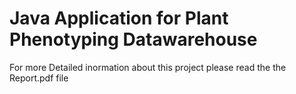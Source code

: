 # Java Application for Plant Phenotyping Datawarehouse

For more Detailed inormation about this project please read the the Report.pdf file
